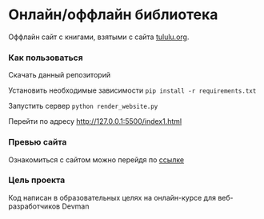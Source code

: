 # Онлайн/оффлайн библиотека
Оффлайн сайт с книгами, взятыми с сайта [tululu.org](https://tululu.org/).

### Как пользоваться

Скачать данный репозиторий

Установить необходимые зависимости `pip install -r requirements.txt`

Запустить сервер `python render_website.py`

Перейти по адресу http://127.0.0.1:5500/index1.html

### Превью сайта

Ознакомиться с сайтом можно перейдя по  [ссылке](https://pafnootiy.github.io/libraries_site/pages/index1.html )

### Цель проекта
Код написан в образовательных целях на онлайн-курсе для веб-разработчиков Devman
 
